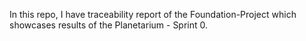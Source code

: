In this repo, I have traceability report of the Foundation-Project which showcases results of the Planetarium - Sprint 0.
